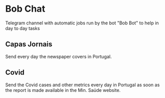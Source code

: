 # Bob Chat

Telegram channel with automatic jobs run by the bot "Bob Bot" to help in day to day tasks

## Capas Jornais

Send every day the newspaper covers in Portugal.

## Covid

Send the Covid cases and other metrics every day in Portugal as soon as the report is made available in the Min. Saúde website.